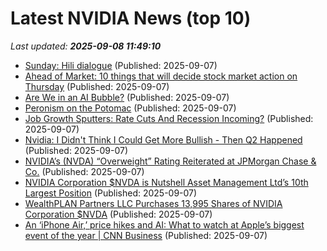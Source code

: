 # Latest NVIDIA News (top 10)
_Last updated: **2025-09-08 11:49:10**_

- [Sunday: Hili dialogue](https://whyevolutionistrue.com/2025/09/07/sunday-hili-dialogue-550/) (Published: 2025-09-07)
- [Ahead of Market: 10 things that will decide stock market action on Thursday](https://economictimes.indiatimes.com/markets/stocks/news/ahead-of-market-10-things-that-will-decide-stock-market-action-on-thursday/articleshow/123746636.cms) (Published: 2025-09-07)
- [Are We in an AI Bubble?](https://www.theatlantic.com/economy/archive/2025/09/ai-bubble-us-economy/684128/) (Published: 2025-09-07)
- [Peronism on the Potomac](https://www.theatlantic.com/economy/archive/2025/09/trump-peron-argentina-economy/684117/) (Published: 2025-09-07)
- [Job Growth Sputters: Rate Cuts And Recession Incoming?](https://www.forbes.com/sites/bill_stone/2025/09/07/job-growth-sputters-rate-cuts-and-recession-incoming/) (Published: 2025-09-07)
- [Nvidia: I Didn't Think I Could Get More Bullish - Then Q2 Happened](https://biztoc.com/x/9b2fdcfe1897e59c) (Published: 2025-09-07)
- [NVIDIA’s (NVDA) “Overweight” Rating Reiterated at JPMorgan Chase & Co.](https://www.etfdailynews.com/2025/09/07/nvidias-nvda-overweight-rating-reiterated-at-jpmorgan-chase-co/) (Published: 2025-09-07)
- [NVIDIA Corporation $NVDA is Nutshell Asset Management Ltd’s 10th Largest Position](https://www.etfdailynews.com/2025/09/07/nvidia-corporation-nvda-is-nutshell-asset-management-ltds-10th-largest-position/) (Published: 2025-09-07)
- [WealthPLAN Partners LLC Purchases 13,995 Shares of NVIDIA Corporation $NVDA](https://www.etfdailynews.com/2025/09/07/wealthplan-partners-llc-purchases-13995-shares-of-nvidia-corporation-nvda/) (Published: 2025-09-07)
- [An ‘iPhone Air,’ price hikes and AI: What to watch at Apple’s biggest event of the year | CNN Business](https://www.cnn.com/2025/09/07/tech/iphone-air-price-ai-apple-event) (Published: 2025-09-07)

